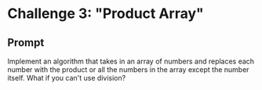 # Challenge 3: "Product Array"
## Prompt
Implement an algorithm that takes in an array of numbers and replaces each number with the product or all the numbers 
in the array except the number itself. What if you can't use division?
